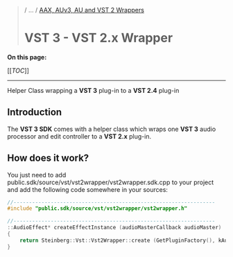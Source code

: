 >/ ... / [AAX, AUv3, AU and VST 2 Wrappers](Index.md)
>
># VST 3 - VST 2.x Wrapper

**On this page:**

[[_TOC_]]

---

Helper Class wrapping a **VST 3** plug-in to a **VST 2.4** plug-in

## Introduction

The **VST 3 SDK** comes with a helper class which wraps one **VST 3** audio processor and edit controller to a **VST 2.x** plug-in.

## How does it work?

You just need to add public.sdk/source/vst/vst2wrapper/vst2wrapper.sdk.cpp to your project and add the following code somewhere in your sources:

``` c++
//-----------------------------------------------------------------
#include "public.sdk/source/vst/vst2wrapper/vst2wrapper.h"

//-----------------------------------------------------------------
::AudioEffect* createEffectInstance (audioMasterCallback audioMaster)
{
    return Steinberg::Vst::Vst2Wrapper::create (GetPluginFactory(), kAudioProcessorCID, kVst2UniqueID, audioMaster);
}
```
